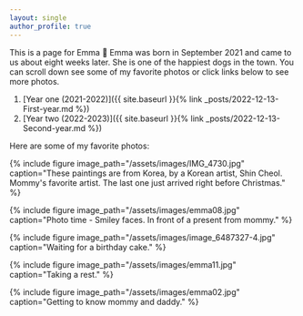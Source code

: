 ```yaml
---
layout: single
author_profile: true
---
```


This is a page for Emma :feet:  Emma was born in September 2021 and came to us about eight weeks later. 
She is one of the happiest dogs in the town. You can scroll down see some of my favorite photos or click links below to see more photos.

1. [Year one (2021-2022)]({{ site.baseurl }}{% link _posts/2022-12-13-First-year.md %})
2. [Year two (2022-2023)]({{ site.baseurl }}{% link _posts/2022-12-13-Second-year.md %})

Here are some of my favorite photos:

{% include figure image_path="/assets/images/IMG_4730.jpg" caption="These paintings are from Korea, by a Korean artist, Shin Cheol. Mommy's favorite artist. The last one just arrived right before Christmas." %}
<!-- 2022/12/23,  -->

{% include figure image_path="/assets/images/emma08.jpg" caption="Photo time - Smiley faces. In front of a present from mommy." %}
<!-- 2022/10/26,  -->

{% include figure image_path="/assets/images/image_6487327-4.jpg" caption="Waiting for a birthday cake." %}
<!-- 2022/9/30, -->

{% include figure image_path="/assets/images/emma11.jpg" caption="Taking a rest." %}
<!-- 2022/4/28,  -->

{% include figure image_path="/assets/images/emma02.jpg" caption="Getting to know mommy and daddy." %}
<!-- 2021/11/14,  -->

